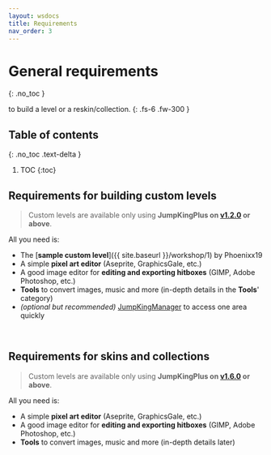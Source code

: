```yaml
---
layout: wsdocs
title: Requirements
nav_order: 3
---
```


# General requirements
{: .no_toc }

to build a level or a reskin/collection.<!-- more -->
{: .fs-6 .fw-300 }

## Table of contents
{: .no_toc .text-delta }

1. TOC
{:toc}


## Requirements for building custom levels
> Custom levels are available only using __JumpKingPlus on [v1.2.0](https://github.com/JumpKingPlus/JumpKingPlus/releases/tag/v1.2.0) or above__.

All you need is:
- The [__sample custom level__]({{ site.baseurl }}/workshop/1) by Phoenixx19
- A simple **pixel art editor** (Aseprite, GraphicsGale, etc.)
- A good image editor for **editing and exporting hitboxes** (GIMP, Adobe Photoshop, etc.)
- **Tools** to convert images, music and more (in-depth details in the **Tools**' category)
- *(optional but recommended)* [JumpKingManager](https://github.com/ShootMe/LiveSplit.JumpKing/releases/latest) to access one area quickly

<br>

## Requirements for skins and collections
> Custom levels are available only using __JumpKingPlus on [v1.6.0](https://github.com/JumpKingPlus/JumpKingPlus/releases/tag/v1.6.0) or above__.

All you need is:
- A simple **pixel art editor** (Aseprite, GraphicsGale, etc.)
- A good image editor for **editing and exporting hitboxes** (GIMP, Adobe Photoshop, etc.)
- **Tools** to convert images, music and more (in-depth details later)
